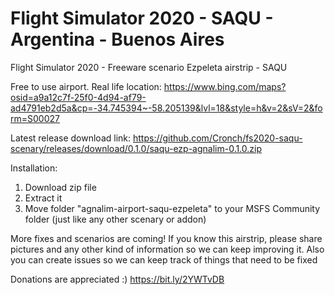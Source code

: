 # Flight Simulator 2020 - SAQU - Argentina - Buenos Aires
Flight Simulator 2020 - Freeware scenario Ezpeleta airstrip - SAQU

Free to use airport.
Real life location: https://www.bing.com/maps?osid=a9a12c7f-25f0-4d94-af79-ad4791eb2d5a&cp=-34.745394~-58.205139&lvl=18&style=h&v=2&sV=2&form=S00027

Latest release download link: https://github.com/Cronch/fs2020-saqu-scenary/releases/download/0.1.0/saqu-ezp-agnalim-0.1.0.zip

Installation:
1) Download zip file
2) Extract it
3) Move folder "agnalim-airport-saqu-ezpeleta" to your MSFS Community folder (just like any other scenary or addon)

More fixes and scenarios are coming!
If you know this airstrip, please share pictures and any other kind of information so we can keep improving it.
Also you can create issues so we can keep track of things that need to be fixed

Donations are appreciated :)
https://bit.ly/2YWTvDB
